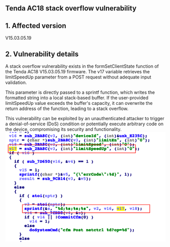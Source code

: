 ## Tenda AC18 stack overflow vulnerability

## 1. Affected version
V15.03.05.19

## 2. Vulnerability details

A stack overflow vulnerability exists in the formSetClientState function of the Tenda AC18 V15.03.05.19 firmware. The v17 variable retrieves the limitSpeedUp parameter from a POST request without adequate input validation.

This parameter is directly passed to a sprintf function, which writes the formatted string into a local stack-based buffer. If the user-provided limitSpeedUp value exceeds the buffer's capacity, it can overwrite the return address of the function, leading to a stack overflow.

This vulnerability can be exploited by an unauthenticated attacker to trigger a denial-of-service (DoS) condition or potentially execute arbitrary code on the device, compromising its security and functionality.
   ![My Image](6.png)
